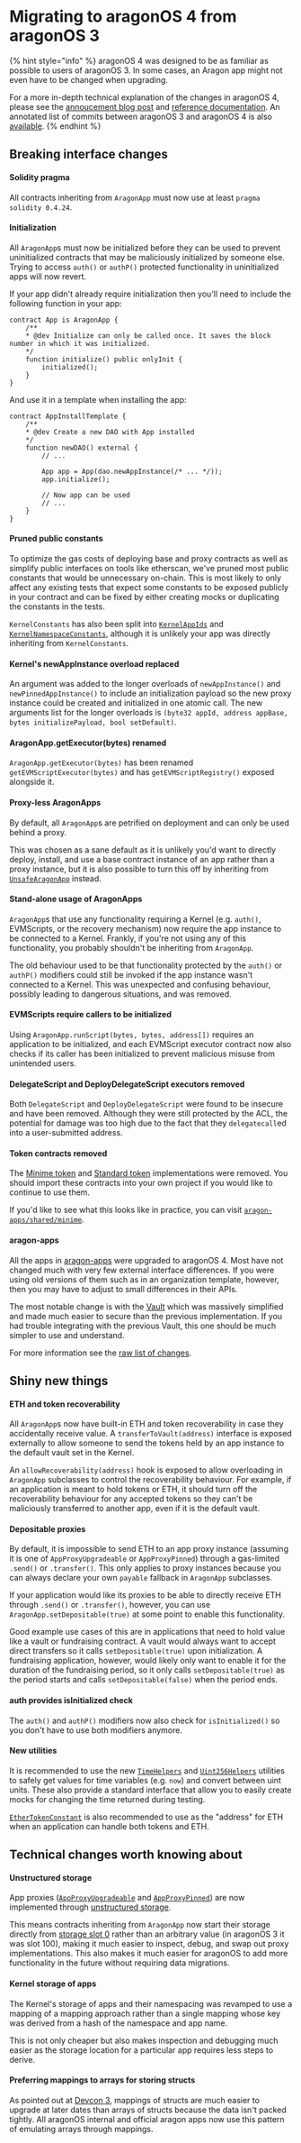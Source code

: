 # Migrating to aragonOS 4 from aragonOS 3

{% hint style="info" %}
aragonOS 4 was designed to be as familiar as possible to users of aragonOS 3. In some cases, an Aragon app might not even have to be changed when upgrading.

For a more in-depth technical explanation of the changes in aragonOS 4, please see the [annoucement blog post](https://blog.aragon.org/releasing-aragonos-4) and [reference documentation](reference-documentation.md). An annotated list of commits between aragonOS 3 and aragonOS 4 is also [available](https://github.com/aragon/aragonOS/wiki/aragonOS-4:-Updates-to-aragonOS-and-aragon-apps#application-capabilities).
{% endhint %}

## Breaking interface changes <a href="#breaking-interface-changes" id="breaking-interface-changes"></a>

#### Solidity pragma <a href="#solidity-pragma" id="solidity-pragma"></a>

All contracts inheriting from `AragonApp` must now use at least `pragma solidity 0.4.24`.

#### Initialization <a href="#initialization" id="initialization"></a>

All `AragonApp`s must now be initialized before they can be used to prevent uninitialized contracts that may be maliciously initialized by someone else. Trying to access `auth()` or `authP()` protected functionality in uninitialized apps will now revert.

If your app didn't already require initialization then you'll need to include the following function in your app:

```solidity
contract App is AragonApp {
    /**
    * @dev Initialize can only be called once. It saves the block number in which it was initialized.
    */
    function initialize() public onlyInit {
        initialized();
    }
}
```

And use it in a template when installing the app:

```solidity
contract AppInstallTemplate {
    /**
    * @dev Create a new DAO with App installed
    */
    function newDAO() external {
        // ...

        App app = App(dao.newAppInstance(/* ... */));
        app.initialize();

        // Now app can be used
        // ...
    }
}
```

#### Pruned public constants <a href="#pruned-public-constants" id="pruned-public-constants"></a>

To optimize the gas costs of deploying base and proxy contracts as well as simplify public interfaces on tools like etherscan, we've pruned most public constants that would be unnecessary on-chain. This is most likely to only affect any existing tests that expect some constants to be exposed publicly in your contract and can be fixed by either creating mocks or duplicating the constants in the tests.

`KernelConstants` has also been split into [`KernelAppIds`](https://github.com/aragon/aragonOS/blob/v4.0.0/contracts/kernel/KernelConstants.sol#L8) and [`KernelNamespaceConstants`](https://github.com/aragon/aragonOS/blob/v4.0.0/contracts/kernel/KernelConstants.sol#L20), although it is unlikely your app was directly inheriting from `KernelConstants`.

#### Kernel's newAppInstance overload replaced <a href="#kernel-s-newappinstance-overload-replaced" id="kernel-s-newappinstance-overload-replaced"></a>

An argument was added to the longer overloads of `newAppInstance()` and `newPinnedAppInstance()` to include an initialization payload so the new proxy instance could be created and initialized in one atomic call. The new arguments list for the longer overloads is `(byte32 appId, address appBase, bytes initializePayload, bool setDefault)`.

#### AragonApp.getExecutor(bytes) renamed <a href="#aragonappgetexecutorbytes-renamed" id="aragonappgetexecutorbytes-renamed"></a>

`AragonApp.getExecutor(bytes)` has been renamed `getEVMScriptExecutor(bytes)` and has `getEVMScriptRegistry()` exposed alongside it.

#### Proxy-less AragonApps <a href="#proxy-less-aragonapps" id="proxy-less-aragonapps"></a>

By default, all `AragonApp`s are petrified on deployment and can only be used behind a proxy.

This was chosen as a sane default as it is unlikely you'd want to directly deploy, install, and use a base contract instance of an app rather than a proxy instance, but it is also possible to turn this off by inheriting from [`UnsafeAragonApp`](https://github.com/aragon/aragonOS/blob/v4.0.0/contracts/apps/UnsafeAragonApp.sol) instead.

#### Stand-alone usage of AragonApps <a href="#stand-alone-usage-of-aragonapps" id="stand-alone-usage-of-aragonapps"></a>

`AragonApp`s that use any functionality requiring a Kernel (e.g. `auth()`, EVMScripts, or the recovery mechanism) now require the app instance to be connected to a Kernel. Frankly, if you're not using any of this functionality, you probably shouldn't be inheriting from `AragonApp`.

The old behaviour used to be that functionality protected by the `auth()` or `authP()` modifiers could still be invoked if the app instance wasn't connected to a Kernel. This was unexpected and confusing behaviour, possibly leading to dangerous situations, and was removed.

#### EVMScripts require callers to be initialized <a href="#evmscripts-require-callers-to-be-initialized" id="evmscripts-require-callers-to-be-initialized"></a>

Using `AragonApp.runScript(bytes, bytes, address[])` requires an application to be initialized, and each EVMScript executor contract now also checks if its caller has been initialized to prevent malicious misuse from unintended users.

#### DelegateScript and DeployDelegateScript executors removed <a href="#delegatescript-and-deploydelegatescript-executors-removed" id="delegatescript-and-deploydelegatescript-executors-removed"></a>

Both `DelegateScript` and `DeployDelegateScript` were found to be insecure and have been removed. Although they were still protected by the ACL, the potential for damage was too high due to the fact that they `delegatecall`ed into a user-submitted address.

#### Token contracts removed <a href="#token-contracts-removed" id="token-contracts-removed"></a>

The [Minime token](https://github.com/Giveth/minime/) and [Standard token](https://github.com/aragon/aragonOS/blob/v3.1.12/contracts/lib/zeppelin/token/StandardToken.sol) implementations were removed. You should import these contracts into your own project if you would like to continue to use them.

If you'd like to see what this looks like in practice, you can visit [`aragon-apps/shared/minime`](https://github.com/aragon/aragon-apps/tree/f6df8d0b6304befeadb813864d6eaa2a7c17c579/shared/minime).

#### aragon-apps <a href="#aragon-apps" id="aragon-apps"></a>

All the apps in [aragon-apps](https://github.com/aragon/aragon-apps) were upgraded to aragonOS 4. Most have not changed much with very few external interface differences. If you were using old versions of them such as in an organization template, however, then you may have to adjust to small differences in their APIs.

The most notable change is with the [Vault](https://github.com/aragon/aragon-apps/blob/master/apps/vault/contracts/Vault.sol) which was massively simplified and made much easier to secure than the previous implementation. If you had trouble integrating with the previous Vault, this one should be much simpler to use and understand.

For more information see the [raw list of changes](https://github.com/aragon/aragonOS/wiki/aragonOS-4:-Updates-to-aragonOS-and-aragon-apps#aragon-apps).

## Shiny new things <a href="#shiny-new-things" id="shiny-new-things"></a>

#### ETH and token recoverability <a href="#eth-and-token-recoverability" id="eth-and-token-recoverability"></a>

All `AragonApp`s now have built-in ETH and token recoverability in case they accidentally receive value. A `transferToVault(address)` interface is exposed externally to allow someone to send the tokens held by an app instance to the default vault set in the Kernel.

An `allowRecoverability(address)` hook is exposed to allow overloading in `AragonApp` subclasses to control the recoverability behaviour. For example, if an application is meant to hold tokens or ETH, it should turn off the recoverability behaviour for any accepted tokens so they can't be maliciously transferred to another app, even if it is the default vault.

#### Depositable proxies <a href="#depositable-proxies" id="depositable-proxies"></a>

By default, it is impossible to send ETH to an app proxy instance (assuming it is one of `AppProxyUpgradeable` or `AppProxyPinned`) through a gas-limited `.send()` or `.transfer()`. This only applies to proxy instances because you can always declare your own `payable` fallback in `AragonApp` subclasses.

If your application would like its proxies to be able to directly receive ETH through `.send()` or `.transfer()`, however, you can use `AragonApp.setDepositable(true)` at some point to enable this functionality.

Good example use cases of this are in applications that need to hold value like a vault or fundraising contract. A vault would always want to accept direct transfers so it calls `setDepositable(true)` upon initialization. A fundraising application, however, would likely only want to enable it for the duration of the fundraising period, so it only calls `setDepositable(true)` as the period starts and calls `setDepositable(false)` when the period ends.

#### auth provides isInitialized check <a href="#auth-provides-isinitialized-check" id="auth-provides-isinitialized-check"></a>

The `auth()` and `authP()` modifiers now also check for `isInitialized()` so you don't have to use both modifiers anymore.

#### New utilities <a href="#new-utilities" id="new-utilities"></a>

It is recommended to use the new [`TimeHelpers`](https://github.com/aragon/aragonOS/blob/v4.0.0/contracts/common/TimeHelpers.sol) and [`Uint256Helpers`](https://github.com/aragon/aragonOS/blob/v4.0.0/contracts/common/Uint256Helpers.sol) utilities to safely get values for time variables (e.g. `now`) and convert between uint units. These also provide a standard interface that allow you to easily create mocks for changing the time returned during testing.

[`EtherTokenConstant`](https://github.com/aragon/aragonOS/blob/v4.0.0/contracts/common/EtherTokenConstant.sol) is also recommended to use as the "address" for ETH when an application can handle both tokens and ETH.

## Technical changes worth knowing about <a href="#technical-changes-worth-knowing-about" id="technical-changes-worth-knowing-about"></a>

#### Unstructured storage <a href="#unstructured-storage" id="unstructured-storage"></a>

App proxies ([`AppProxyUpgradeable`](https://github.com/aragon/aragonOS/blob/v4.0.0/contracts/apps/AppProxyUpgradeable.sol) and [`AppProxyPinned`](https://github.com/aragon/aragonOS/blob/v4.0.0/contracts/apps/AppProxyPinned.sol)) are now implemented through [unstructured storage](https://blog.zeppelinos.org/upgradeability-using-unstructured-storage/).

This means contracts inheriting from `AragonApp` now start their storage directly from [storage slot 0](https://solidity.readthedocs.io/en/v0.5.0/miscellaneous.html?highlight=layout%20of%20storage#layout-of-state-variables-in-storage) rather than an arbitrary value (in aragonOS 3 it was slot 100), making it much easier to inspect, debug, and swap out proxy implementations. This also makes it much easier for aragonOS to add more functionality in the future without requiring data migrations.

#### Kernel storage of apps <a href="#kernel-storage-of-apps" id="kernel-storage-of-apps"></a>

The Kernel's storage of apps and their namespacing was revamped to use a mapping of a mapping approach rather than a single mapping whose key was derived from a hash of the namespace and app name.

This is not only cheaper but also makes inspection and debugging much easier as the storage location for a particular app requires less steps to derive.

#### Preferring mappings to arrays for storing structs <a href="#preferring-mappings-to-arrays-for-storing-structs" id="preferring-mappings-to-arrays-for-storing-structs"></a>

As pointed out at [Devcon 3](https://www.youtube.com/watch?v=sJ7VECqHFAg\&feature=youtu.be\&t=9m27s), mappings of structs are much easier to upgrade at later dates than arrays of structs because the data isn't packed tightly. All aragonOS internal and official aragon apps now use this pattern of emulating arrays through mappings.

